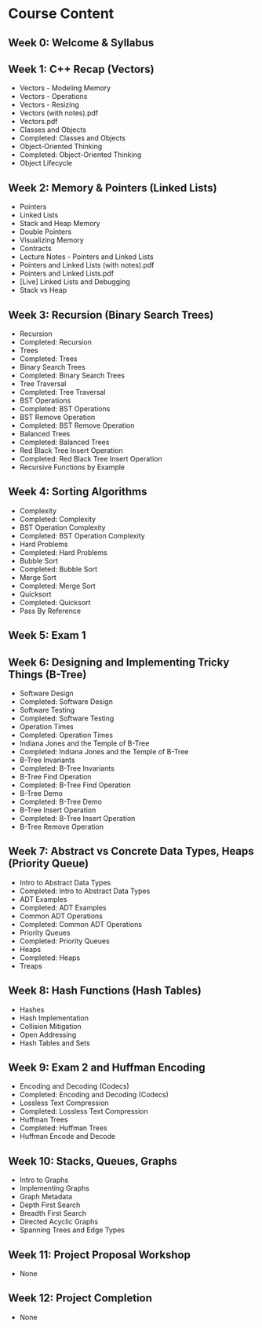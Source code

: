# Course Content

## Week 0: Welcome & Syllabus

## Week 1: C++ Recap (Vectors)
- Vectors - Modeling Memory
- Vectors - Operations
- Vectors - Resizing
- Vectors (with notes).pdf
- Vectors.pdf
- Classes and Objects
- Completed: Classes and Objects
- Object-Oriented Thinking
- Completed: Object-Oriented Thinking
- Object Lifecycle

## Week 2: Memory & Pointers (Linked Lists)
- Pointers
- Linked Lists
- Stack and Heap Memory
- Double Pointers
- Visualizing Memory
- Contracts
- Lecture Notes - Pointers and Linked Lists
- Pointers and Linked Lists (with notes).pdf
- Pointers and Linked Lists.pdf
- [Live] Linked Lists and Debugging
- Stack vs Heap

## Week 3: Recursion (Binary Search Trees)
- Recursion
- Completed: Recursion
- Trees
- Completed: Trees
- Binary Search Trees
- Completed: Binary Search Trees
- Tree Traversal
- Completed: Tree Traversal
- BST Operations
- Completed: BST Operations
- BST Remove Operation
- Completed: BST Remove Operation
- Balanced Trees
- Completed: Balanced Trees
- Red Black Tree Insert Operation
- Completed: Red Black Tree Insert Operation
- Recursive Functions by Example

## Week 4: Sorting Algorithms
- Complexity
- Completed: Complexity
- BST Operation Complexity
- Completed: BST Operation Complexity
- Hard Problems
- Completed: Hard Problems
- Bubble Sort
- Completed: Bubble Sort
- Merge Sort
- Completed: Merge Sort
- Quicksort
- Completed: Quicksort
- Pass By Reference

## Week 5: Exam 1

## Week 6: Designing and Implementing Tricky Things (B-Tree)
- Software Design
- Completed: Software Design
- Software Testing
- Completed: Software Testing
- Operation Times
- Completed: Operation Times
- Indiana Jones and the Temple of B-Tree
- Completed: Indiana Jones and the Temple of B-Tree
- B-Tree Invariants
- Completed: B-Tree Invariants
- B-Tree Find Operation
- Completed: B-Tree Find Operation
- B-Tree Demo
- Completed: B-Tree Demo
- B-Tree Insert Operation
- Completed: B-Tree Insert Operation
- B-Tree Remove Operation

## Week 7: Abstract vs Concrete Data Types, Heaps (Priority Queue)
- Intro to Abstract Data Types
- Completed: Intro to Abstract Data Types
- ADT Examples
- Completed: ADT Examples
- Common ADT Operations
- Completed: Common ADT Operations
- Priority Queues
- Completed: Priority Queues
- Heaps
- Completed: Heaps
- Treaps

## Week 8: Hash Functions (Hash Tables)
- Hashes
- Hash Implementation
- Collision Mitigation
- Open Addressing
- Hash Tables and Sets

## Week 9: Exam 2 and Huffman Encoding
- Encoding and Decoding (Codecs)
- Completed: Encoding and Decoding (Codecs)
- Lossless Text Compression
- Completed: Lossless Text Compression
- Huffman Trees
- Completed: Huffman Trees
- Huffman Encode and Decode

## Week 10: Stacks, Queues, Graphs
- Intro to Graphs
- Implementing Graphs
- Graph Metadata
- Depth First Search
- Breadth First Search
- Directed Acyclic Graphs
- Spanning Trees and Edge Types

## Week 11: Project Proposal Workshop
- None

## Week 12: Project Completion
- None
